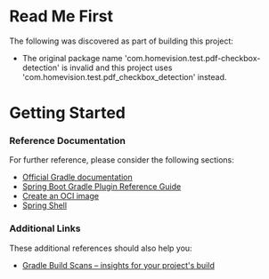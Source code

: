 # Read Me First
The following was discovered as part of building this project:

* The original package name 'com.homevision.test.pdf-checkbox-detection' is invalid and this project uses 'com.homevision.test.pdf_checkbox_detection' instead.

# Getting Started

### Reference Documentation
For further reference, please consider the following sections:

* [Official Gradle documentation](https://docs.gradle.org)
* [Spring Boot Gradle Plugin Reference Guide](https://docs.spring.io/spring-boot/3.3.4/gradle-plugin)
* [Create an OCI image](https://docs.spring.io/spring-boot/3.3.4/gradle-plugin/packaging-oci-image.html)
* [Spring Shell](https://spring.io/projects/spring-shell)

### Additional Links
These additional references should also help you:

* [Gradle Build Scans – insights for your project's build](https://scans.gradle.com#gradle)

